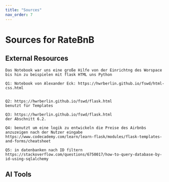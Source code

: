 ```yaml
---
title: "Sources"
nav_order: 7
---
```


# Sources for RateBnB

## External Resources

    Das Notebook war uns eine große Hilfe von der Einrichtng des Worspace bis hin zu beispielen mit flask HTML uns Python

    Q1: Notebook von Alexander Eck: https://hwrberlin.github.io/fswd/html-css.html
    

    Q2: https://hwrberlin.github.io/fswd/flask.html
    benutzt für Templates

    Q3: https://hwrberlin.github.io/fswd/flask.html
    der Abschnitt 6.2.

    Q4: benutzt um eine logik zu entwickeln die Preise des Airbnbs anzuzeigen nach der Nutzer eingabe
    https://www.codecademy.com/learn/learn-flask/modules/flask-templates-and-forms/cheatsheet

    Q5: in datenbanken nach ID filtern
    https://stackoverflow.com/questions/6750017/how-to-query-database-by-id-using-sqlalchemy


## AI Tools
